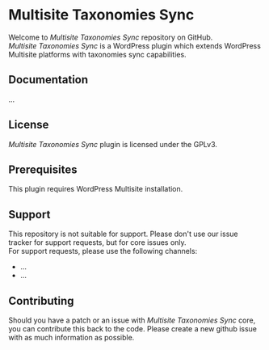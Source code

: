# Multisite Taxonomies Sync

Welcome to *Multisite Taxonomies Sync* repository on GitHub.  
*Multisite Taxonomies Sync* is a WordPress plugin which extends WordPress Multisite platforms with taxonomies sync capabilities.

## Documentation

...

## License

*Multisite Taxonomies Sync* plugin is licensed under the GPLv3.

## Prerequisites

This plugin requires WordPress Multisite installation.

## Support

This repository is not suitable for support. Please don't use our issue tracker for support requests, but for core issues only.  
For support requests, please use the following channels:

* ...
* ...

## Contributing

Should you have a patch or an issue with *Multisite Taxonomies Sync* core, you can contribute this back to the code. Please create a new github issue with as much information as possible.